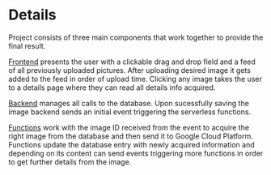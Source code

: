 # Details

Project consists of three main components that work together to provide the final result.

[Frontend](./frontend) presents the user with a clickable drag and drop field and a feed of all previously uploaded pictures. After uploading desired image it gets added to the feed in order of upload time. Clicking any image takes the user to a details page where they can read all details info acquired.

[Backend](./backend) manages all calls to the database. Upon sucessfully saving the image backend sends an initial event triggering the serverless functions.

[Functions](./resources/functions) work with the image ID received from the event to acquire the right image from the database and then send it to Google Cloud Platform. Functions update the database entry with newly acquired information and depending on its content can send events triggering more functions in order to get further details from the image.
